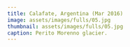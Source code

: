 ```yaml
---
title: Calafate, Argentina (Mar 2016)
image: assets/images/fulls/05.jpg
thumbnail: assets/images/fulls/05.jpg
caption: Perito Morenno glacier.
---
```

